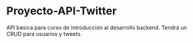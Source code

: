 # Proyecto-API-Twitter
API básica para curso de Introducción al desarrollo backend. Tendrá un CRUD para usuarios y tweets.
